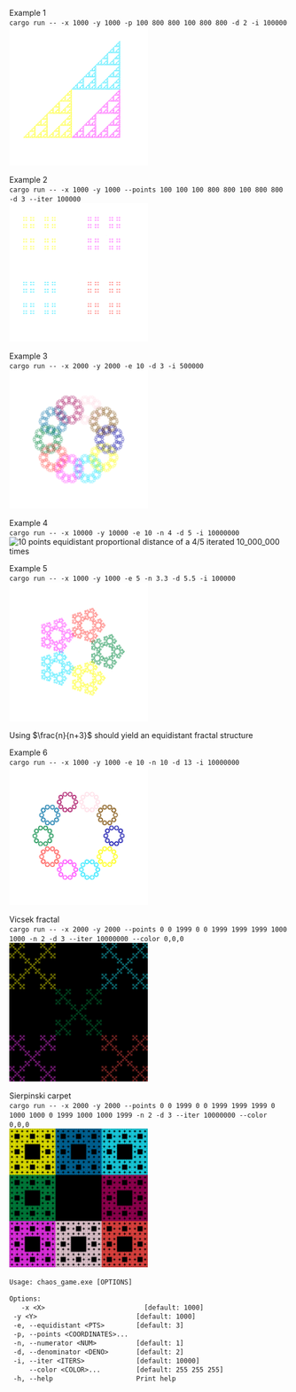 Example 1\
`cargo run -- -x 1000 -y 1000 -p 100 800 800 100 800 800 -d 2 -i 100000`\
<img src="./assets/image1.png" alt="3 points with a proportional distance of half" width="250" height=250/>

Example 2\
`cargo run -- -x 1000 -y 1000 --points 100 100 100 800 800 100 800 800 -d 3 --iter 100000`\
<img src="./assets/image2.png" alt="4 points with a proportional distance of a 1/3" width="250" height=250/>

Example 3\
`cargo run -- -x 2000 -y 2000 -e 10 -d 3 -i 500000`
<img src="./assets/image3.png" alt="10 points equidistant proportional distance of a third iterated 500_000 times" width="250" height=250/>

Example 4\
`cargo run -- -x 10000 -y 10000 -e 10 -n 4 -d 5 -i 10000000`\
<img src="./assets/image4.png" alt="10 points equidistant proportional distance of a 4/5 iterated 10_000_000 times" width="250" height=250/>

Example 5\
`cargo run -- -x 1000 -y 1000 -e 5 -n 3.3 -d 5.5 -i 100000`\
<img src="./assets/image5.png" alt="5 points equidistant proportional distance of a 3.3/5.5(=0.6) iterated 100_000 times" width="250" height=250/>


Using $\frac{n}{n+3}$ should yield an equidistant fractal structure

Example 6\
`cargo run -- -x 1000 -y 1000 -e 10 -n 10 -d 13 -i 10000000`\
<img src="./assets/image6.png" alt="10 points equidistant proportional distance of a 10/13 iterated 10_000_000 times" width="250" height=250/>


Vicsek fractal\
`cargo run -- -x 2000 -y 2000 --points 0 0 1999 0 0 1999 1999 1999 1000 1000 -n 2 -d 3 --iter 10000000 --color 0,0,0`\
<img src="./assets/Vicsek fractal.png" alt="a square with a point in the centre with a jump os 2/3" width="250" height=250/>

Sierpinski carpet\
`cargo run -- -x 2000 -y 2000 --points 0 0 1999 0 0 1999 1999 1999 0 1000 1000 0 1999 1000 1000 1999 -n 2 -d 3 --iter 10000000 --color 0,0,0`\
<img src="./assets/Sierpinski carpet.png" alt="a square with a points in the midpoint of the 3 sides with a jump of 2/3" width="250" height=250/>

 ``Usage: chaos_game.exe [OPTIONS]``

 ```
 Options:
    -x <X>                         [default: 1000]
  -y <Y>                         [default: 1000]
  -e, --equidistant <PTS>        [default: 3]
  -p, --points <COORDINATES>...
  -n, --numerator <NUM>          [default: 1]
  -d, --denominator <DENO>       [default: 2]
  -i, --iter <ITERS>             [default: 10000]
      --color <COLOR>...         [default: 255 255 255]
  -h, --help                     Print help
  ```
